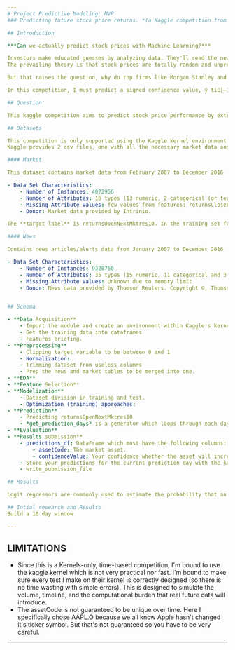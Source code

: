 ```yaml
---
# Project Predictive Modeling: MVP
### Predicting future stock price returns. *(a Kaggle competition from sigma2)*

## Introduction

***Can we actually predict stock prices with Machine Learning?***

Investors make educated guesses by analyzing data. They'll read the news, study the company history, industry, trends...  There are lots of data points that go into malking a predction. 
The prevailing theory is that stock prices are totally random and unpredicatble. A blind-folded monkey throwing darts at a newspaper's financial pages could select a protfolio that could do just as well as one carefully selected by experts. 

But that raises the question, why do top firms like Morgan Stanley and citigroup hire quantitative analysts to go build predictive models. We have this idea of a trading floor filled with adrenalined-infused men, with loose ties, running around, yelling something into a phone. But these days are more likely to see rows of ML experts quietly sitting in front of computer screens in fact about 70% of all orders on Wall street are now placed by software. 

In this competition, I must predict a signed confidence value, ŷ ti∈[−1,1] , which is multiplied by the market-adjusted return of a given assetCode over a ten day window. If a stock is expected to have a large positive return *compared to the broad market* over the next ten days, a large, positive confidenceValue (near 1.0) should be assigned. If the stock is expected to have a negative return, a large, negative confidenceValue (near -1.0) must be assigned. If unsure, assign it a value near zero.

## Question: 

This kaggle competition aims to predict stock price performance by extracting features from pieces of news. 

## Datasets

This competition is only supported using the Kaggle kernel environment (i.e., we cannot use our PC notebook or other IDE environment). 
Kaggle provides 2 csv files, one with all the necessary market data and the other with the necessary news information.

#### Market

This dataset contains market data from February 2007 to December 2016

- Data Set Characteristics:
    - Number of Instances: 4072956
    - Number of Attributes: 16 types (13 numeric, 2 categorical (or text) and 1 datetime)
    - Missing Attribute Values: few values from features: returnsClosePrevMktres1, returnsOpenPrevMktres1, returnsClosePrevMktres10, returnsOpenPrevMktres10
    - Donor: Market data provided by Intrinio. 

The **target label** is returnsOpenNextMktres10. In the training set for date t, this is the return from t+1 market open to t+10 market open.

#### News

Contains news articles/alerts data from January 2007 to December 2016

- Data Set Characteristics:
    - Number of Instances: 9328750
    - Number of Attributes: 35 types (15 numeric, 11 categorical and 3 boolean)
    - Missing Attribute Values: Unknown due to memory limit
    - Donor: News data provided by Thomson Reuters. Copyright ©, Thomson Reuters, 2017. All Rights Reserved.


## Schema

- **Data Acquisition**
    - Import the module and create an environment within Kaggle's kernel
    - Get the training data into dataframes
    - Features briefing. 
- **Preprocessing**
    - Clipping target variable to be between 0 and 1
    - Normalization:
    - Trimming dataset from useless columns
    - Prep the news and market tables to be merged into one. 
- **EDA**
- **Feature Selection**
- **Modelization**
    - Dataset division in training and test. 
    - Optimization (training) approaches:
- **Prediction**
    - Predicting returnsOpenNextMktres10
    - *get_prediction_days* is a generator which loops through each day and provides all market and news observations which occurred since the last data you've received. 
- **Evaluation**
- **Results submission**
    - predictions_df: DataFrame which must have the following columns:
        - assetCode: The market asset.
        - confidenceValue: Your confidence whether the asset will increase or decrease in 10 trading days. All values must be in the range [-1.0, 1.0].
    - Store your predictions for the current prediction day with the kaggle function *predict*
    - write_submission_file

## Results 

Logit regressors are commonly used to estimate the probability that an instance belongs to a particular class. So the prediction can be made by classifying on whether a stock will rise or sink. 

## Intial research and Results
Build a 10 day window 

---
```

## LIMITATIONS
- Since this is a Kernels-only, time-based competition, I'm bound to use the kaggle kernel which is not very practical nor fast. I'm bound to make sure every test I make on their kernel is correctly designed (so there is no time wasting with simple errors). This is designed to simulate the volume, timeline, and the computational burden that real future data will introduce.
- The assetCode is not guaranteed to be unique over time. Here I specifically chose AAPL.O because we all know Apple hasn't changed it's ticker symbol. But that's not guaranteed so you have to be very careful. 

---